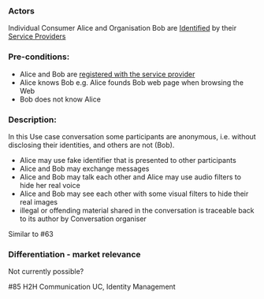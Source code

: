 ### Actors

Individual Consumer Alice and Organisation Bob are [Identified](https://github.com/reTHINK-project/use-cases/blob/master/docs/D1.1/business-models/business-roles.md#identified-service-consumer) by their [Service Providers](../blob/master/docs/D1.1/business-models/business-roles.md#service-provider)
### Pre-conditions:
- Alice and Bob are [registered with the service provider](https://github.com/reTHINK-project/use-cases/blob/master/docs/User%20Authentication%20and%20Registration.md)
- Alice knows Bob e.g. Alice founds Bob web page when browsing the Web
- Bob does not know Alice 
### Description:

In this Use case conversation some participants are anonymous, i.e. without disclosing their identities, and others are not (Bob).
- Alice may use fake identifier that is presented to other participants
- Alice and Bob may exchange messages
- Alice and Bob may talk each other and Alice may use audio filters to hide her real voice
- Alice and Bob may see each other with some visual filters to hide their real images
- illegal or offending material shared in the conversation is traceable back to its author by Conversation organiser

Similar to #63
### Differentiation - market relevance

Not currently possible?

#85 H2H Communication UC, Identity Management
